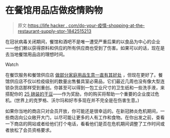 # 在餐馆用品店做疫情购物

> 原文:[https://life hacker . com/do-your-疫情-shopping-at-the-restaurant-supply-stor-1842515213](https://lifehacker.com/do-your-pandemic-shopping-at-the-restaurant-supply-stor-1842515213)

在冠状病毒关闭期间，餐馆和酒吧不是唯一遭受严重后果的以食品为中心的企业——他们赖以获得原料和供应的所有供应商也受到了伤害。如果可以的话，现在是去当地餐馆用品店的理想时间。

Watch

在餐饮服务和餐馆供应店 [做部分家庭用品生意一直有其好处](https://lifehacker.com/the-top-5-restaurant-supply-store-essentials-ranked-1797727937) ，但现在更好了。餐馆供应店不仅以检疫级别的数量出售餐具室必需品，它们最近几周也没有像大型连锁杂货店那样受到重创。你甚至可以得到一包工业尺寸的卫生纸和一些洗手液，来搭配你的 [25 磅装的干豆](https://skillet.lifehacker.com/the-time-has-come-to-cook-some-beans-1842360505)——作为奖励，你的购买将帮助一个重要的企业度过危机。(世界上的克罗格、沃尔玛和好市多现在并不完全是在伤害生意。)

如果你当地的商店只对会员开放，你可能还是很幸运的。在新冠肺炎危机期间，一些商店向公众敞开大门，以尽可能让更多的人有工作和食物。在你出发之前，查看一下商店的网站或者给他们打个电话，看看他们是否在危机期间调整了工作时间或者放松了会员资格要求。